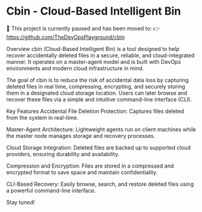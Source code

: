 # Cbin - Cloud-Based Intelligent Bin
🚧 This project is currently paused and has been moved to:
👉 https://github.com/TheDevOpsPlayground/cbin

Overview
cbin (Cloud-Based Intelligent Bin) is a tool designed to help recover accidentally deleted files in a secure, reliable, and cloud-integrated manner. 
It operates on a master-agent model and is built with DevOps environments and modern cloud infrastructure in mind.

The goal of cbin is to reduce the risk of accidental data loss by capturing deleted files in real time, compressing, encrypting, and securely storing them in a designated cloud storage location. 
Users can later browse and recover these files via a simple and intuitive command-line interface (CLI).

Key Features
Accidental File Deletion Protection: Captures files deleted from the system in real-time.

Master-Agent Architecture: Lightweight agents run on client machines while the master node manages storage and recovery processes.

Cloud Storage Integration: Deleted files are backed up to supported cloud providers, ensuring durability and availability.

Compression and Encryption: Files are stored in a compressed and encrypted format to save space and maintain confidentiality.

CLI-Based Recovery: Easily browse, search, and restore deleted files using a powerful command-line interface.

Stay tuned!
